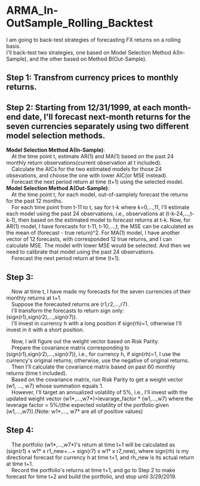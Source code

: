 # ARMA_In-OutSample_Rolling_Backtest  
I am going to back-test strategies of forecasting FX returns on a rolling basis.  
I'll back-test two strategies, one based on Model Selection Method A(In-Sample), and the other based on Method B(Out-Sample).  
## Step 1: Transfrom currency prices to monthly returns.  
## Step 2: Starting from 12/31/1999, at each month-end date, I'll forecast next-month returns for the seven currencies separately using two different model selection methods.  
**Model Selection Method A(In-Sample)**:  
&emsp;At the time point t, estimate AR(1) and MA(1) based on the past 24 monthly return observations(current observation at t included).  
&emsp;Calculate the AICs for the two estimated models for those 24 obsevations, and choose the one with lower AIC(or MSE instead).  
&emsp;Forecast the next period return at time (t+1) using the selected model.  
**Model Selection Method A(Out-Sample)**:  
&emsp;At the time point t, for each model, out-of-samplely forecast the returns for the past 12 months.  
&emsp;For each time point from t-11 to t, say for t-k where k=0,…,11, I'll estimate each model using the past 24 observations, i.e., observations at (t-k-24,…,t-k-1), then based on the estimated model to forecast returns at t-k. Now, for AR(1) model, I have forecasts for t-11, t-10,…,t, the MSE can be calculated as the mean of (forecast - true return)^2. For MA(1) model, I have another vector of 12 forecasts, with corresponded 12 true returns, and I can calculate MSE. The model with lower MSE would be selected. And then we need to calibrate that model using the past 24 observations.  
&emsp;Forecast the next period return at time (t+1).  
## Step 3:  
&emsp;Now at time t, I have made my forecasts for the seven currencies of their monthly returns at t+1.  
&emsp;Suppose the forecasted returns are (r1,r2,…,r7).  
&emsp;I'll transform the forecasts to return sign only: (sign(r1),sign(r2),…,sign(r7)).  
&emsp;I'll invest in currency h with a long position if sign(rh)=1, otherwise I'll invest in it with a short position.  

&emsp;Now, I will figure out the weight vector based on Risk Parity.  
&emsp;Prepare the covariance matrix corresponding to (sign(r1),sign(r2),…,sign(r7)), i.e., for currency h, if sign(rh)=1, I use the currency's original returns; otherwise, use the negative of original returns.  
&emsp;Then I'll calculate the covariance matrix based on past 60 monthly returns (time t included).  
&emsp;Based on the covariance matrix, run Risk Parity to get a weight vector (w1, …, w7) whose summation equals 1.  
&emsp;However, I'll target an annualized volatility of 5%, i.e., I'll invest with the updated weight vector (w1*,…,w7*)=levarage_factor * (w1,…,w7) where the leverage factor = 5%/(the expected volatility of the portfolio given (w1,…,w7)).(Note: w1*,…, w7* are all of positive values)  
## Step 4:  
&emsp;The portfolio (w1*,…,w7*)'s return at time t+1 will be calculated as (sign(r1) x w1* x r1_new+…+ sign(r7) x w1* x r7_new), where sign(rh) is my directional forecast for currency h at time t+1, and rh_new is its actual return at time t+1.  
&emsp;Record the portfolio's returns at time t+1, and go to Step 2 to make forecast for time t+2 and build the portfolio, and stop until 3/29/2019.
